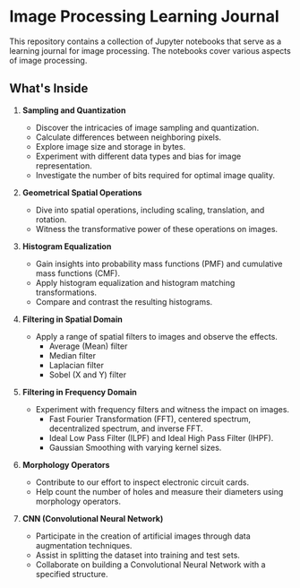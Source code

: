 
# Image Processing Learning Journal

This repository contains a collection of Jupyter notebooks that serve as a learning journal for image processing. The notebooks cover various aspects of image processing.

## What's Inside

1. **Sampling and Quantization**
   - Discover the intricacies of image sampling and quantization.
   - Calculate differences between neighboring pixels.
   - Explore image size and storage in bytes.
   - Experiment with different data types and bias for image representation.
   - Investigate the number of bits required for optimal image quality.

2. **Geometrical Spatial Operations**
   - Dive into spatial operations, including scaling, translation, and rotation.
   - Witness the transformative power of these operations on images.

3. **Histogram Equalization**
   - Gain insights into probability mass functions (PMF) and cumulative mass functions (CMF).
   - Apply histogram equalization and histogram matching transformations.
   - Compare and contrast the resulting histograms.

4. **Filtering in Spatial Domain**
   - Apply a range of spatial filters to images and observe the effects.
     - Average (Mean) filter
     - Median filter
     - Laplacian filter
     - Sobel (X and Y) filter

5. **Filtering in Frequency Domain**
   - Experiment with frequency filters and witness the impact on images.
     - Fast Fourier Transformation (FFT), centered spectrum, decentralized spectrum, and inverse FFT.
     - Ideal Low Pass Filter (ILPF) and Ideal High Pass Filter (IHPF).
     - Gaussian Smoothing with varying kernel sizes.

6. **Morphology Operators**
   - Contribute to our effort to inspect electronic circuit cards.
   - Help count the number of holes and measure their diameters using morphology operators.

7. **CNN (Convolutional Neural Network)**
   - Participate in the creation of artificial images through data augmentation techniques.
   - Assist in splitting the dataset into training and test sets.
   - Collaborate on building a Convolutional Neural Network with a specified structure.